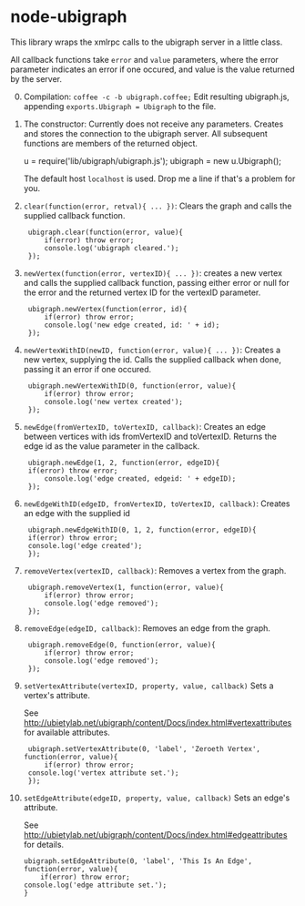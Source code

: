 # node-ubigraph

This library wraps the xmlrpc calls to the ubigraph server in a little class.

All callback functions take `error` and `value` parameters, where the error 
parameter indicates an error if one occured, and value is the value returned by
the server.

0. Compilation:
    `coffee -c -b ubigraph.coffee;`
    Edit resulting ubigraph.js, appending `exports.Ubigraph = Ubigraph` to the file.

1. The constructor:
    Currently does not receive any parameters. Creates and stores the 
    connection to the ubigraph server. All subsequent functions are members of 
    the returned object.

	u = require('lib/ubigraph/ubigraph.js');
	ubigraph = new u.Ubigraph();

    The default host `localhost` is used. Drop me a line if that's a problem 
    for you. 

2. `clear(function(error, retval){ ... })`:
   Clears the graph and calls the supplied callback function.

        ubigraph.clear(function(error, value){
            if(error) throw error;
	        console.log('ubigraph cleared.');
        });

3. `newVertex(function(error, vertexID){ ... })`:
    creates a new vertex and calls the supplied callback function, passing 
    either error or null for the error and the returned vertex ID for the 
    vertexID parameter.

        ubigraph.newVertex(function(error, id){
            if(error) throw error;
            console.log('new edge created, id: ' + id);
        });

4. `newVertexWithID(newID, function(error, value){ ... })`:
    Creates a new vertex, supplying the id. Calls the supplied callback when 
    done, passing it an error if one occured.

        ubigraph.newVertexWithID(0, function(error, value){
            if(error) throw error;
            console.log('new vertex created');
        });

5. `newEdge(fromVertexID, toVertexID, callback)`:
    Creates an edge between vertices with ids fromVertexID and toVertexID. 
    Returns the edge id as the value parameter in the callback.

        ubigraph.newEdge(1, 2, function(error, edgeID){
	    if(error) throw error;
            console.log('edge created, edgeid: ' + edgeID);
        });

6. `newEdgeWithID(edgeID, fromVertexID, toVertexID, callback)`:
    Creates an edge with the supplied id

        ubigraph.newEdgeWithID(0, 1, 2, function(error, edgeID){
	    if(error) throw error;
	    console.log('edge created');
        });

7. `removeVertex(vertexID, callback)`:
    Removes a vertex from the graph.

        ubigraph.removeVertex(1, function(error, value){
            if(error) throw error;
            console.log('edge removed');
        });

8. `removeEdge(edgeID, callback)`:
    Removes an edge from the graph.

        ubigraph.removeEdge(0, function(error, value){
            if(error) throw error;
            console.log('edge removed');
        });

9. `setVertexAttribute(vertexID, property, value, callback)`
    Sets a vertex's attribute.

    See <http://ubietylab.net/ubigraph/content/Docs/index.html#vertexattributes> for available attributes.

        ubigraph.setVertexAttribute(0, 'label', 'Zeroeth Vertex', function(error, value){
            if(error) throw error;
	    console.log('vertex attribute set.');
        });

10. `setEdgeAttribute(edgeID, property, value, callback)`
    Sets an edge's attribute.

    See <http://ubietylab.net/ubigraph/content/Docs/index.html#edgeattributes> for details.

        ubigraph.setEdgeAttribute(0, 'label', 'This Is An Edge', function(error, value){
            if(error) throw error;
	    console.log('edge attribute set.');
        }

